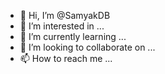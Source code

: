 - 👋 Hi, I’m @SamyakDB
- 👀 I’m interested in ...
- 🌱 I’m currently learning ...
- 💞️ I’m looking to collaborate on ...
- 📫 How to reach me ...

<!---
SamyakDB/SamyakDB is a ✨ special ✨ repository because its `README.md` (this file) appears on your GitHub profile.
You can click the Preview link to take a look at your changes.
--->
